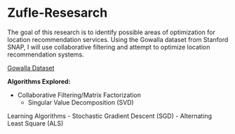 ﻿# Zufle-Resesarch

The goal of this research is to identify possible areas of optimization for location recommendation services. Using the Gowalla dataset from Stanford SNAP, I will use collaborative filtering and attempt to optimize location recommendation systems.

[Gowalla Dataset](https://snap.stanford.edu/data/loc-gowalla.html)

__Algorithms Explored:__ 
    
  - Collaborative Filtering/Matrix Factorization
      - Singular Value Decomposition (SVD)

  Learning Algorithms
    - Stochastic Gradient Descent (SGD)
    - Alternating Least Square (ALS)

